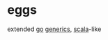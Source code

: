# eggs 
extended [go][1] [generics][2], [scala][3]-like


[1]:https://go.dev/
[2]:https://en.wikipedia.org/wiki/Generic_programming
[3]:https://scala-lang.org/